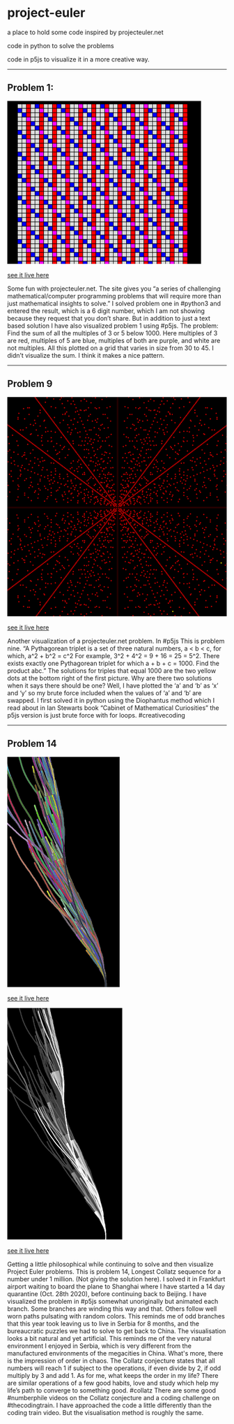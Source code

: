 # project-euler
a place to hold some code inspired by projecteuler.net 

code in python to solve the problems

code in p5js to visualize it in a more creative way.

----

## Problem 1:

![euler1.png](euler1.png)

[see it live here](https://editor.p5js.org/greggelong/full/2L_umf2pF)

Some fun with projecteuler.net. The site gives you “a series of challenging mathematical/computer programming problems that will require more than just mathematical insights to solve.” I solved problem one in #python3 and entered the result, which is a 6 digit number, which I am not showing because they request that you don’t share. But in addition to just a text based solution I have also visualized problem 1 using #p5js. The problem: Find the sum of all the multiples of 3 or 5 below 1000. Here multiples of 3 are red, multiples of 5 are blue, multiples of both are purple, and white are not multiples. All this plotted on a grid that varies in size from 30 to 45. I didn’t visualize the sum. I think it makes a nice pattern.

---------

## Problem 9

![euler9.png](euler9.png)

[see it live here](https://editor.p5js.org/greggelong/full/H8vWIW8Eh)

Another visualization of a projecteuler.net problem. In #p5js This is problem nine. “A Pythagorean triplet is a set of three natural numbers, a < b < c, for which,
a^2 + b^2 = c^2
For example, 3^2 + 4^2 = 9 + 16 = 25 = 5^2.
There exists exactly one Pythagorean triplet for which a + b + c = 1000.
Find the product abc.” The solutions for triples that equal 1000 are the two yellow dots at the bottom right of the first picture. Why are there two solutions when it says there should be one? Well, I have plotted the ‘a’ and ‘b’ as ‘x’ and ‘y’ so my brute force included when the values of ‘a’ and ‘b’ are swapped. I first solved it in python using the Diophantus method which I read about in Ian Stewarts book “Cabinet of Mathematical Curiosities” the p5js version is just brute force with for loops. #creativecoding

--------

## Problem 14

![collatzcolor.png](collatzcolor.png)

[see it live here](https://editor.p5js.org/greggelong/full/-sftBhRjb)

![collatzbw.png](collatzbw.png)

[see it live here](https://editor.p5js.org/greggelong/full/vbbr7vJhJ)

Getting a little philosophical while continuing to solve and then visualize Project Euler problems. This is problem 14, Longest Collatz sequence for a number under 1 million. (Not giving the solution here). I solved it in Frankfurt airport waiting to board the plane to Shanghai where I have started a 14 day quarantine (Oct. 28th 2020), before continuing back to Beijing. I have visualized the problem in #p5js somewhat unoriginally but animated each branch. Some branches are winding this way and that. Others follow well worn paths pulsating with random colors. This reminds me of odd branches that this year took leaving us to live in Serbia for 8 months, and the bureaucratic puzzles we had to solve to get back to China. The visualisation looks a bit natural and yet artificial. This reminds me of the very natural environment I enjoyed in Serbia, which is very different from the manufactured environments of the megacities in China. What's more, there is the impression of order in chaos. The Collatz conjecture states that all numbers will reach 1 if subject to the operations, if even divide by 2, if odd multiply by 3 and add 1. As for me, what keeps the order in my life? There are similar operations of a few good habits, love and study which help my life’s path to converge to something good. #collatz There are some good #numberphile videos on the Collatz conjecture and a coding challenge on #thecodingtrain. I have approached the code a little differently than the coding train video. But the visualisation method is roughly the same.

